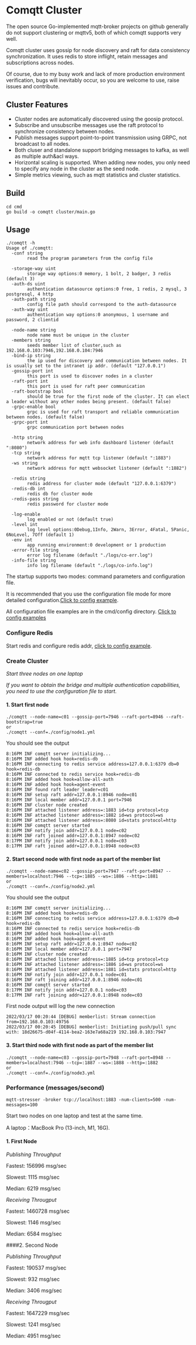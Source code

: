 # Comqtt Cluster

The open source Go-implemented mqtt-broker projects on github generally do not support clustering or mqttv5, both of which comqtt supports very well.

Comqtt cluster uses gossip for node discovery and raft for data consistency synchronization. It uses redis to store inflight, retain messages and subscriptions across nodes.

Of course, due to my busy work and lack of more production environment verification, bugs will inevitably occur, so you are welcome to use, raise issues and contribute.

## Cluster Features

- Cluster nodes are automatically discovered using the goosip protocol.
- Subscribe and unsubscribe messages use the raft protocol to synchronize consistency between nodes.
- Publish messages support point-to-point transmission using GRPC, not broadcast to all nodes.
- Both cluser and standalone support bridging messages to kafka, as well as multiple auth&acl ways.
- Horizontal scaling is supported. When adding new nodes, you only need to specify any node in the cluster as the seed node.
- Simple metrics viewing, such as mqtt statistics and cluster statistics.

## Build

```shell
cd cmd
go build -o comqtt cluster/main.go
```

## Usage

```shell
./comqtt -h
Usage of ./comqtt:
  -conf string
        read the program parameters from the config file
        
  -storage-way uint
        storage way options:0 memory, 1 bolt, 2 badger, 3 redis (default 3)
  -auth-ds uint
        authentication datasource options:0 free, 1 redis, 2 mysql, 3 postgresql, 4 http
  -auth-path string
        config file path should correspond to the auth-datasource
  -auth-way uint
        authentication way options:0 anonymous, 1 username and password, 2 clientid

  -node-name string
        node name must be unique in the cluster
  -members string
        seeds member list of cluster,such as 192.168.0.103:7946,192.168.0.104:7946
  -bind-ip string
        the ip used for discovery and communication between nodes. It is usually set to the intranet ip addr. (default "127.0.0.1")
  -gossip-port int
        this port is used to discover nodes in a cluster
  -raft-port int
        this port is used for raft peer communication
  -raft-bootstrap bool
        should be true for the first node of the cluster. It can elect a leader without any other nodes being present. (default false)
  -grpc-enable bool
	    grpc is used for raft transport and reliable communication between nodes. (default false)
  -grpc-port int
        grpc communication port between nodes
        
  -http string
        network address for web info dashboard listener (default ":8080")
  -tcp string
        network address for mqtt tcp listener (default ":1883")
  -ws string
        network address for mqtt websocket listener (default ":1882")

  -redis string
        redis address for cluster mode (default "127.0.0.1:6379")
  -redis-db int
        redis db for cluster mode
  -redis-pass string
        redis password for cluster mode
  
  -log-enable
        log enabled or not (default true)
  -level int
        log level options:0Debug,1Info, 2Warn, 3Error, 4Fatal, 5Panic, 6NoLevel, 7Off (default 1)
  -env int
        app running environment:0 development or 1 production
  -error-file string
        error log filename (default "./logs/co-err.log")
  -info-file string
        info log filename (default "./logs/co-info.log")
```

The startup supports two modes: command parameters and configuration file. 

It is recommended that you use the configuration file mode for more detailed configuration.[Click to config example](../cmd/config/node1.yml).

All configuration file examples are in the cmd/config directory. [Click to config examples](../cmd/config)

### Configure Redis

Start redis and configure redis addr, [click to config example](../cmd/config/node1.yml).

### Create Cluster

*Start three nodes on one laptop*

*If you want to obtain the bridge and multiple authentication capabilities, you need to use the configuration file to start.*

#### 1. Start first node
```shell
./comqtt --node-name=c01 --gossip-port=7946 --raft-port=8946 --raft-bootstrap=true
or
./comqtt --conf=./config/node1.yml
```

You should see the output
```
8:16PM INF comqtt server initializing...
8:16PM INF added hook hook=redis-db
8:16PM INF connecting to redis service address=127.0.0.1:6379 db=0 hook=redis-db
8:16PM INF connected to redis service hook=redis-db
8:16PM INF added hook hook=allow-all-auth
8:16PM INF added hook hook=agent-event
8:16PM INF found raft leader leader=c01
8:16PM INF setup raft addr=127.0.0.1:8946 node=c01
8:16PM INF local member addr=127.0.0.1 port=7946
8:16PM INF cluster node created
8:16PM INF attached listener address=:1883 id=tcp protocol=tcp
8:16PM INF attached listener address=:1882 id=ws protocol=ws
8:16PM INF attached listener address=:8080 id=stats protocol=http
8:16PM INF comqtt server started
8:16PM INF notify join addr=127.0.0.1 node=c02
8:16PM INF raft joined addr=127.0.0.1:8947 node=c02
8:17PM INF notify join addr=127.0.0.1 node=c03
8:17PM INF raft joined addr=127.0.0.1:8948 node=c03
```

#### 2. Start second node with first node as part of the member list
```shell
./comqtt --node-name=c02 --gossip-port=7947 --raft-port=8947 --members=localhost:7946 --tcp=:1885 --ws=:1886 --http=:1881
or
./comqtt --conf=./config/node2.yml
```

You should see the output
```
8:16PM INF comqtt server initializing...
8:16PM INF added hook hook=redis-db
8:16PM INF connecting to redis service address=127.0.0.1:6379 db=0 hook=redis-db
8:16PM INF connected to redis service hook=redis-db
8:16PM INF added hook hook=allow-all-auth
8:16PM INF added hook hook=agent-event
8:16PM INF setup raft addr=127.0.0.1:8947 node=c02
8:16PM INF local member addr=127.0.0.1 port=7947
8:16PM INF cluster node created
8:16PM INF attached listener address=:1885 id=tcp protocol=tcp
8:16PM INF attached listener address=:1886 id=ws protocol=ws
8:16PM INF attached listener address=:1881 id=stats protocol=http
8:16PM INF notify join addr=127.0.0.1 node=c01
8:16PM INF raft joining addr=127.0.0.1:8946 node=c01
8:16PM INF comqtt server started
8:17PM INF notify join addr=127.0.0.1 node=c03
8:17PM INF raft joining addr=127.0.0.1:8948 node=c03
```

First node output will log the new connection
```shell
2022/03/17 00:20:44 [DEBUG] memberlist: Stream connection from=192.168.0.103:49756
2022/03/17 00:20:45 [DEBUG] memberlist: Initiating push/pull sync with: 18d26675-d04f-4114-bea2-163e7a68a219 192.168.0.103:7947
```
#### 3. Start third node with first node as part of the member list
```shell
./comqtt --node-name=c03 --gossip-port=7948 --raft-port=8948 --members=localhost:7946 --tcp=:1887 --ws=:1888 --http=:1882
or
./comqtt --conf=./config/node3.yml
```

### Performance (messages/second)

```shell
mqtt-stresser -broker tcp://localhost:1883 -num-clients=500 -num-messages=100
```
Start two nodes on one laptop and test at the same time.

A laptop：MacBook Pro (13-inch, M1, 16G).

#### 1. First Node

*Publishing Throughput*

Fastest: 156996 msg/sec

Slowest: 1115 msg/sec

Median: 6219 msg/sec

*Receiving Througput*

Fastest: 1460728 msg/sec

Slowest: 1146 msg/sec

Median: 6584 msg/sec

####2. Second Node

*Publishing Throughput*

Fastest: 190537 msg/sec

Slowest: 932 msg/sec

Median: 3406 msg/sec

*Receiving Througput*

Fastest: 1647229 msg/sec

Slowest: 1241 msg/sec

Median: 4951 msg/sec
